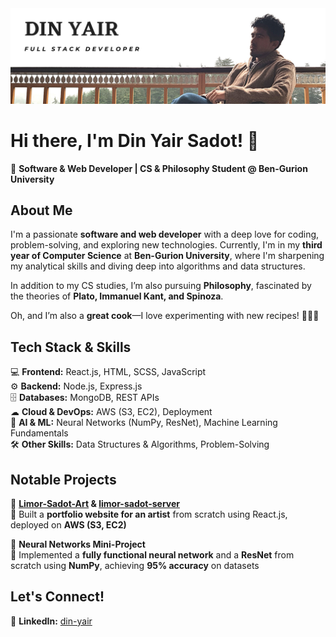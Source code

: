 <img src="https://github.com/DinSanGun/DinSanGun/blob/main/Profile-Banner.png">

<br />

# **Hi there, I'm Din Yair Sadot!** 👋  

🚀 **Software & Web Developer | CS & Philosophy Student @ Ben-Gurion University**  

## **About Me**  
I'm a passionate **software and web developer** with a deep love for coding, problem-solving, and exploring new technologies. Currently, I'm in my **third year of Computer Science** at **Ben-Gurion University**, where I'm sharpening my analytical skills and diving deep into algorithms and data structures.  

In addition to my CS studies, I’m also pursuing **Philosophy**, fascinated by the theories of **Plato, Immanuel Kant, and Spinoza**.  

Oh, and I’m also a **great cook**—I love experimenting with new recipes! 👨‍🍳🔥  

## **Tech Stack & Skills**  
💻 **Frontend:** React.js, HTML, SCSS, JavaScript  
⚙️ **Backend:** Node.js, Express.js  
🗄 **Databases:** MongoDB, REST APIs  
☁ **Cloud & DevOps:** AWS (S3, EC2), Deployment  
🧠 **AI & ML:** Neural Networks (NumPy, ResNet), Machine Learning Fundamentals  
🛠 **Other Skills:** Data Structures & Algorithms, Problem-Solving  

## **Notable Projects**  
🎨 **[Limor-Sadot-Art](https://github.com/DinYair/Limor-Sadot-Art) & [limor-sadot-server](https://github.com/DinYair/limor-sadot-server)**  
📌 Built a **portfolio website for an artist** from scratch using React.js, deployed on **AWS (S3, EC2)**  

🤖 **Neural Networks Mini-Project**  
📌 Implemented a **fully functional neural network** and a **ResNet** from scratch using **NumPy**, achieving **95% accuracy** on datasets  

## **Let's Connect!**  
📎 **LinkedIn:** [din-yair](https://www.linkedin.com/in/din-yair/)  
